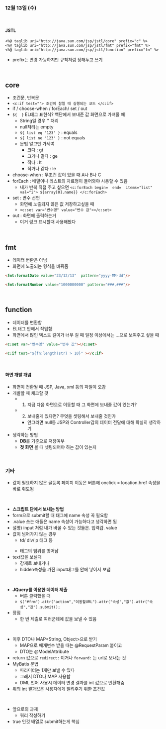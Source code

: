 ### 12월 13일 (수)

<br>

#### JSTL
```
<%@ taglib uri="http://java.sun.com/jsp/jstl/core" prefix="c" %>
<%@ taglib uri="http://java.sun.com/jsp/jstl/fmt" prefix="fmt" %>
<%@ taglib uri="http://java.sun.com/jsp/jstl/function" prefix="fn" %>
```
* prefix는 변경 가능하지만 규칙처럼 정해두고 쓰기

<br>


## core
* 조건문, 반복문
* ```<c:if test=""> 조건이 참일 때 실행되는 코드 </c:if>```
* if / choose-when / forEach/ set / out
* ```${  }``` EL태그 표현식? 백단에서 보내준 값 화면으로 가져올 때
  * String일 경우 '' 처리
  * null처리는 empty
  * ```${ list eq '123' }``` : equals
  * ```${ list ne '123' }``` : not equals
  * 문법 알고만 가세여
    * 크다 : gt
    * 크거나 같다 : ge
    * 작다 : lt
    * 작거나 같다 : le
* choose-when : 무조건 값이 있을 때 A나 B나 C
* forEach : 배열이나 리스트의 자료형이 들어와야 사용할 수 있음
  * 내가 반복 직접 주고 싶으면 ```<c:forEach begin=  end=  items="list" val="i"> ${array[0].name}} </c:forEach>```
* set : 변수 선언
  * 화면에 노출되지 않은 값 저장하고싶을 때
  * ```<c:set var="변수명" value="변수 값"></c:set>```
* out : 화면에 출력하는거
  * 이거 링크 표시할때 사용해봤다


<br>

## fmt
* 데이터 변환은 아님
* 화면에 노출되는 형식을 바꿔줌
```html
<fmt:formatDate value="23/12/13"  pattern="yyyy-MM-dd"/>

<fmt:formatNumber value="1000000000" pattern="###,###"/> 

```

<br>

## function
* 데이터를 변환함
* EL태그 안에서 작업함
* 화면에서 많인 텍스트 길이가 너무 길 때 일정 이상에서는 ...으로 보여주고 싶을 때
```html
<c:set var="변수명" value="변수 값"></c:set>

<c:if test="${fn:length(str) > 10}" ></c:if>
```



<br>

#### 화면 개발 개념
* 화면이 전환될 때 JSP, Java, xml 등의 파일이 오감
* 개발할 때 체크할 것
  * 1. 지금 다음 화면으로 이동할 때 그 화면에 보내줄 값이 있는가?
  * 2. 보내줄게 있다면? 무엇을 셋팅해서 보내줄 것인가
    * 안그러면 null등 JSP와 Controller갑의 데이터 전달에 대해 확실히 생각하기
* 생각하는 방법
  * **DB**를 기준으로 저장여부
  * **첫 화면** 볼 때 셋팅되어야 하는 값이 있는지

<br>


### 기타
* 값이 필요하지 않은 글등록 페이지 이동은 버튼에 onclick = location.href 속성을 바로 줘도됨

<br>

* **스크립트 단에서 보내는 방법**
* form으로 submit할 때 태그에 name 속성 꼭 필요함
* .value 쓰는 애들은 name 속성이 가능하다고 생각하면 됨
* 설명) input 처럼 내가 바꿀 수 있는 것들은. 입력갑. value 
* 값이 넘어가지 않는 경우
  * td/ div/ p 태그 등
  * <form></form> 태그의 범위를 벗어남
* text값을 보낼때
  * 강제로 보내거나
  * hidden속성을 가진 input태그를 안에 넣어서 보냄

<br>
  
* **JQuery를 이용한 데이터 제출**
  * 버튼 클릭했을 때
  * ```$("#frm").attr("action","이동할URL").attr("속성","값").attr("속성","값").submit();```
* 장점
  * 한 번 제출로 여러군데에 값을 보낼 수 있음

<br>
  
* 이후 DTO나 MAP<String, Object>으로 받기
  * MAP으로 매개변수 받을 때는 @RequestParam 붙이고
  * DTO는 @ModelAttribute
* return 값으로 ```redirect:```  이거나 ```forward:``` 는 url로 보내는 것
* MyBatis 문법
  * 파라미터는 1개만 보낼 수 있다
  * 그래서 DTO나 MAP 사용함
  * DML 언어 사용시 데이터 변경 결과를 int 값으로 반환해줌
* 위의 int 결과값은 사용자에게 알려주기 위한 조건값

<br>
  
* 앞으로의 과제
  * 쿼리 작성하기
* true 인것 배열로 submit하는게 핵심













